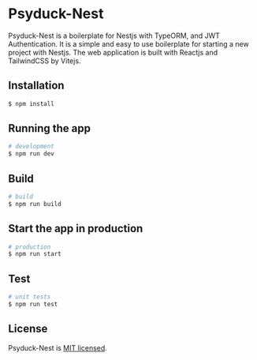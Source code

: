 # Psyduck-Nest

Psyduck-Nest is a boilerplate for Nestjs with TypeORM, and JWT Authentication. It is a simple and easy to use boilerplate for starting a new project with Nestjs. The web application is built with Reactjs and TailwindCSS by Vitejs.

## Installation

```bash
$ npm install
```

## Running the app

```bash
# development
$ npm run dev
```

## Build

```bash
# build
$ npm run build
```

## Start the app in production

```bash
# production
$ npm run start
```

## Test

```bash
# unit tests
$ npm run test
```

## License

Psyduck-Nest is [MIT licensed](LICENSE).
